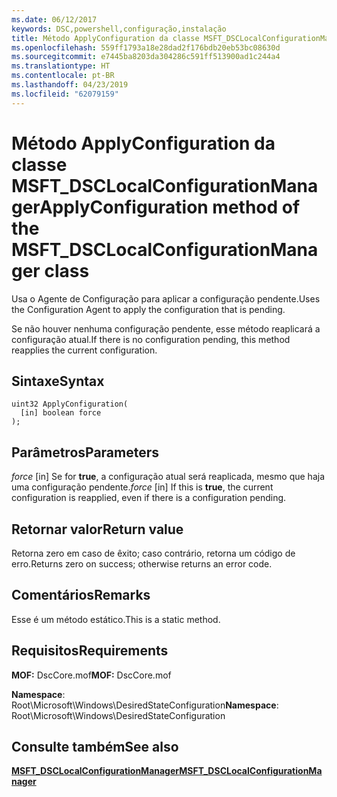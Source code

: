 ```yaml
---
ms.date: 06/12/2017
keywords: DSC,powershell,configuração,instalação
title: Método ApplyConfiguration da classe MSFT_DSCLocalConfigurationManager
ms.openlocfilehash: 559ff1793a18e28dad2f176bdb20eb53bc08630d
ms.sourcegitcommit: e7445ba8203da304286c591ff513900ad1c244a4
ms.translationtype: HT
ms.contentlocale: pt-BR
ms.lasthandoff: 04/23/2019
ms.locfileid: "62079159"
---
```

# <a name="applyconfiguration-method-of-the-msftdsclocalconfigurationmanager-class"></a><span data-ttu-id="971d0-103">Método ApplyConfiguration da classe MSFT_DSCLocalConfigurationManager</span><span class="sxs-lookup"><span data-stu-id="971d0-103">ApplyConfiguration method of the MSFT_DSCLocalConfigurationManager class</span></span>

<span data-ttu-id="971d0-104">Usa o Agente de Configuração para aplicar a configuração pendente.</span><span class="sxs-lookup"><span data-stu-id="971d0-104">Uses the Configuration Agent to apply the configuration that is pending.</span></span>

<span data-ttu-id="971d0-105">Se não houver nenhuma configuração pendente, esse método reaplicará a configuração atual.</span><span class="sxs-lookup"><span data-stu-id="971d0-105">If there is no configuration pending, this method reapplies the current configuration.</span></span>

## <a name="syntax"></a><span data-ttu-id="971d0-106">Sintaxe</span><span class="sxs-lookup"><span data-stu-id="971d0-106">Syntax</span></span>

```mof
uint32 ApplyConfiguration(
  [in] boolean force
);
```

## <a name="parameters"></a><span data-ttu-id="971d0-107">Parâmetros</span><span class="sxs-lookup"><span data-stu-id="971d0-107">Parameters</span></span>

<span data-ttu-id="971d0-108">*force* \[in\] Se for **true**, a configuração atual será reaplicada, mesmo que haja uma configuração pendente.</span><span class="sxs-lookup"><span data-stu-id="971d0-108">*force* \[in\] If this is **true**, the current configuration is reapplied, even if there is a configuration pending.</span></span>

## <a name="return-value"></a><span data-ttu-id="971d0-109">Retornar valor</span><span class="sxs-lookup"><span data-stu-id="971d0-109">Return value</span></span>

<span data-ttu-id="971d0-110">Retorna zero em caso de êxito; caso contrário, retorna um código de erro.</span><span class="sxs-lookup"><span data-stu-id="971d0-110">Returns zero on success; otherwise returns an error code.</span></span>

## <a name="remarks"></a><span data-ttu-id="971d0-111">Comentários</span><span class="sxs-lookup"><span data-stu-id="971d0-111">Remarks</span></span>

<span data-ttu-id="971d0-112">Esse é um método estático.</span><span class="sxs-lookup"><span data-stu-id="971d0-112">This is a static method.</span></span>

## <a name="requirements"></a><span data-ttu-id="971d0-113">Requisitos</span><span class="sxs-lookup"><span data-stu-id="971d0-113">Requirements</span></span>

<span data-ttu-id="971d0-114">**MOF:** DscCore.mof</span><span class="sxs-lookup"><span data-stu-id="971d0-114">**MOF:** DscCore.mof</span></span>

<span data-ttu-id="971d0-115">**Namespace**: Root\Microsoft\Windows\DesiredStateConfiguration</span><span class="sxs-lookup"><span data-stu-id="971d0-115">**Namespace**: Root\Microsoft\Windows\DesiredStateConfiguration</span></span>

## <a name="see-also"></a><span data-ttu-id="971d0-116">Consulte também</span><span class="sxs-lookup"><span data-stu-id="971d0-116">See also</span></span>

[<span data-ttu-id="971d0-117">**MSFT_DSCLocalConfigurationManager**</span><span class="sxs-lookup"><span data-stu-id="971d0-117">**MSFT_DSCLocalConfigurationManager**</span></span>](msft-dsclocalconfigurationmanager.md)